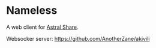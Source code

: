# Nameless

A web client for [Astral Share](https://astralshare.com).

Websocker server: https://github.com/AnotherZane/akivili
